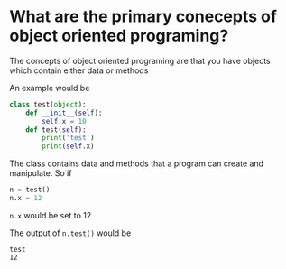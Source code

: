 # What are the primary conecepts of object oriented programing?

The concepts of object oriented programing are that you have objects which contain either data or methods

An example would be
```python
class test(object):
    def __init__(self):
        self.x = 10
    def test(self):
        print('test')
        print(self.x)
```

The class contains data and methods that a program can create and manipulate. So if

```python
n = test()
n.x = 12
```
`n.x` would be set to 12

The output of `n.test()` would be
```
test
12
```
